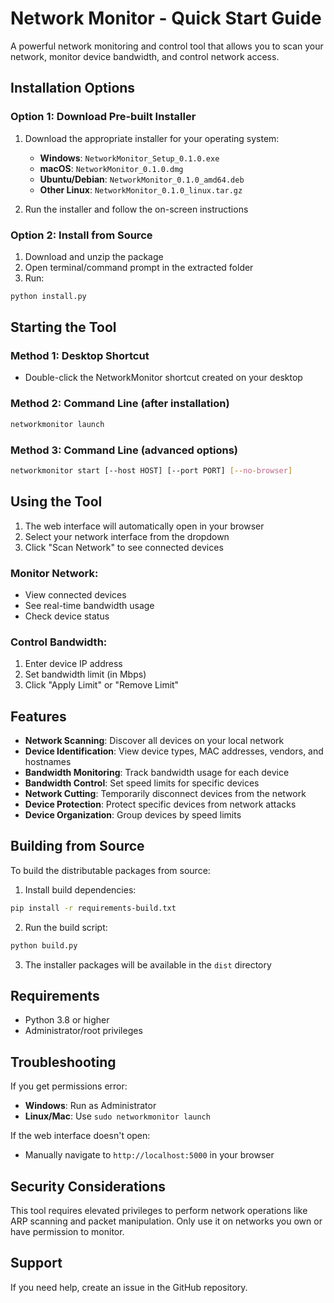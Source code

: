 # Network Monitor - Quick Start Guide

A powerful network monitoring and control tool that allows you to scan your network, monitor device bandwidth, and control network access.

## Installation Options

### Option 1: Download Pre-built Installer

1. Download the appropriate installer for your operating system:
   - **Windows**: `NetworkMonitor_Setup_0.1.0.exe`
   - **macOS**: `NetworkMonitor_0.1.0.dmg`
   - **Ubuntu/Debian**: `NetworkMonitor_0.1.0_amd64.deb`
   - **Other Linux**: `NetworkMonitor_0.1.0_linux.tar.gz`

2. Run the installer and follow the on-screen instructions

### Option 2: Install from Source

1. Download and unzip the package
2. Open terminal/command prompt in the extracted folder
3. Run:
```bash
python install.py
```

## Starting the Tool

### Method 1: Desktop Shortcut
- Double-click the NetworkMonitor shortcut created on your desktop

### Method 2: Command Line (after installation)
```bash
networkmonitor launch
```

### Method 3: Command Line (advanced options)
```bash
networkmonitor start [--host HOST] [--port PORT] [--no-browser]
```

## Using the Tool

1. The web interface will automatically open in your browser
2. Select your network interface from the dropdown
3. Click "Scan Network" to see connected devices

### Monitor Network:
- View connected devices 
- See real-time bandwidth usage
- Check device status

### Control Bandwidth:
1. Enter device IP address
2. Set bandwidth limit (in Mbps)
3. Click "Apply Limit" or "Remove Limit"

## Features

- **Network Scanning**: Discover all devices on your local network
- **Device Identification**: View device types, MAC addresses, vendors, and hostnames
- **Bandwidth Monitoring**: Track bandwidth usage for each device
- **Bandwidth Control**: Set speed limits for specific devices
- **Network Cutting**: Temporarily disconnect devices from the network
- **Device Protection**: Protect specific devices from network attacks
- **Device Organization**: Group devices by speed limits

## Building from Source

To build the distributable packages from source:

1. Install build dependencies:
```bash
pip install -r requirements-build.txt
```

2. Run the build script:
```bash
python build.py
```

3. The installer packages will be available in the `dist` directory

## Requirements
- Python 3.8 or higher
- Administrator/root privileges

## Troubleshooting

If you get permissions error:
- **Windows**: Run as Administrator
- **Linux/Mac**: Use `sudo networkmonitor launch`

If the web interface doesn't open:
- Manually navigate to `http://localhost:5000` in your browser

## Security Considerations

This tool requires elevated privileges to perform network operations like ARP scanning and packet manipulation. Only use it on networks you own or have permission to monitor.

## Support
If you need help, create an issue in the GitHub repository.

